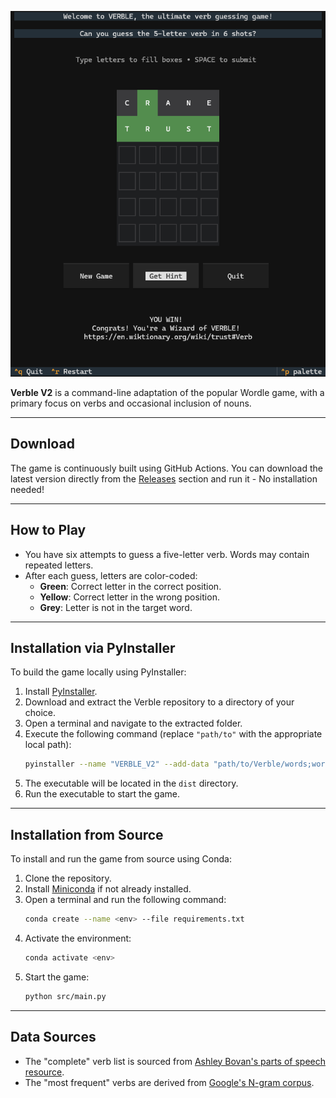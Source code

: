 
![VerbleV2](./Example.png)

**Verble V2** is a command-line adaptation of the popular Wordle game, with a primary focus on verbs and occasional inclusion of nouns.

---

## Download

The game is continuously built using GitHub Actions. You can download the latest version directly from the [Releases](https://github.com/ManjunathNReddy/Verble-V2/releases) section and run it - No installation needed!

---
## How to Play

- You have six attempts to guess a five-letter verb. Words may contain repeated letters.
- After each guess, letters are color-coded:
  - **Green**: Correct letter in the correct position.
  - **Yellow**: Correct letter in the wrong position.
  - **Grey**: Letter is not in the target word.

---

## Installation via PyInstaller

To build the game locally using PyInstaller:

1. Install [PyInstaller](https://www.pyinstaller.org/).
2. Download and extract the Verble repository to a directory of your choice.
3. Open a terminal and navigate to the extracted folder.
4. Execute the following command (replace `"path/to"` with the appropriate local path):
   ```bash
   pyinstaller --name "VERBLE_V2" --add-data "path/to/Verble/words;words" --onefile --clean path/to/Verble/src/main.py --icon=path/to/Verble/icon.ico
   ```
5. The executable will be located in the `dist` directory.
6. Run the executable to start the game.

---

## Installation from Source

To install and run the game from source using Conda:

1. Clone the repository.
2. Install [Miniconda](https://docs.conda.io/en/latest/miniconda.html) if not already installed.
3. Open a terminal and run the following command:
   ```bash
   conda create --name <env> --file requirements.txt
   ```
4. Activate the environment:
   ```bash
   conda activate <env>
   ```
5. Start the game:
   ```bash
   python src/main.py
   ```

---


## Data Sources

- The "complete" verb list is sourced from [Ashley Bovan's parts of speech resource](http://www.ashley-bovan.co.uk/words/partsofspeech.html).
- The "most frequent" verbs are derived from [Google's N-gram corpus](http://storage.googleapis.com/books/ngrams/books/datasetsv2.html).